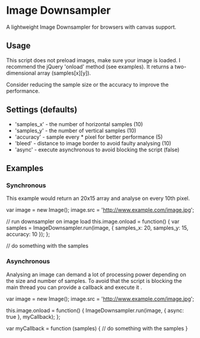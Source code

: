 # Image Downsampler

A lightweight Image Downsampler for browsers with canvas support.

## Usage

This script does not preload images, make sure your image is loaded. I recommend the jQuery 'onload' method (see examples). It returns a two-dimensional array (samples[x][y]).

Consider reducing the sample size or the accuracy to improve the performance.

## Settings (defaults)

- 'samples_x' - the number of horizontal samples (10)
- 'samples_y' - the number of vertical samples (10)
- 'accuracy' - sample every * pixel for better performance (5)
- 'bleed' - distance to image border to avoid faulty analysing (10)
- 'async' - execute asynchronous to avoid blocking the script (false)

## Examples

### Synchronous

This example would return an 20x15 array and analyse on every 10th pixel.

   var image = new Image();
   image.src = 'http://www.example.com/image.jpg';

   // run downsampler on image load
   this.image.onload = function() {
      var samples = ImageDownsampler.run(image, {
         samples_x: 20,
         samples_y: 15,
         accuracy: 10
      });
   };

   // do something with the samples

### Asynchronous

Analysing an image can demand a lot of processing power depending on the size and number of samples. To avoid that the script is blocking the main thread you can provide a callback and execute it .

   var image = new Image();
   image.src = 'http://www.example.com/image.jpg';

   this.image.onload = function() {
      ImageDownsampler.run(image, {
         async: true
      }, myCallback);
   };

   var myCallback = function (samples) {
      // do something with the samples
   }